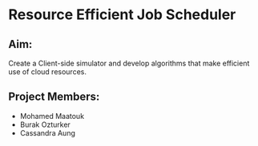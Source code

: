 # Resource Efficient Job Scheduler

## Aim: 
Create a Client-side simulator and develop algorithms that make efficient use of cloud resources.

## Project Members:
- Mohamed Maatouk
- Burak Ozturker
- Cassandra Aung 
